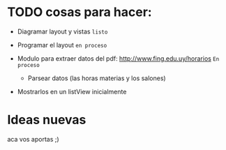 TODO cosas para hacer:
=======================

- Diagramar layout y vistas `listo`
- Programar el layout `en proceso`
- Modulo para  extraer datos del pdf: http://www.fing.edu.uy/horarios `En proceso`
  - Parsear datos (las horas materias y los salones)

- Mostrarlos en un listView inicialmente

Ideas nuevas
===============

aca vos aportas ;)

